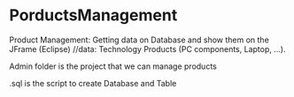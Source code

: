 # PorductsManagement

Product Management: Getting data on Database and show them on the JFrame (Eclipse)
//data: Technology Products (PC components, Laptop, ...).

Admin folder is the project that we can manage products

.sql is the script to create Database and Table

